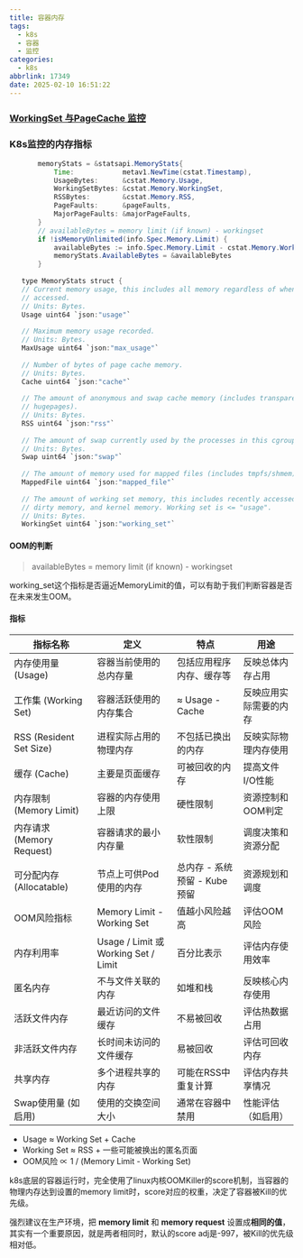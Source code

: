 ```yaml
---
title: 容器内存
tags:
  - k8s
  - 容器
  - 监控
categories:
  - k8s
abbrlink: 17349
date: 2025-02-10 16:51:22
---
```




### [WorkingSet 与PageCache 监控](https://www.cnblogs.com/alisystemsoftware/p/18196395)

### K8s监控的内存指标

```Java
       memoryStats = &statsapi.MemoryStats{
           Time:            metav1.NewTime(cstat.Timestamp),
           UsageBytes:      &cstat.Memory.Usage,
           WorkingSetBytes: &cstat.Memory.WorkingSet,
           RSSBytes:        &cstat.Memory.RSS,
           PageFaults:      &pageFaults,
           MajorPageFaults: &majorPageFaults,
       }
       // availableBytes = memory limit (if known) - workingset
       if !isMemoryUnlimited(info.Spec.Memory.Limit) {
           availableBytes := info.Spec.Memory.Limit - cstat.Memory.WorkingSet
           memoryStats.AvailableBytes = &availableBytes
       }
 
   type MemoryStats struct {
   // Current memory usage, this includes all memory regardless of when it was
   // accessed.
   // Units: Bytes.
   Usage uint64 `json:"usage"`
 
   // Maximum memory usage recorded.
   // Units: Bytes.
   MaxUsage uint64 `json:"max_usage"`
 
   // Number of bytes of page cache memory.
   // Units: Bytes.
   Cache uint64 `json:"cache"`
 
   // The amount of anonymous and swap cache memory (includes transparent
   // hugepages).
   // Units: Bytes.
   RSS uint64 `json:"rss"`
 
   // The amount of swap currently used by the processes in this cgroup
   // Units: Bytes.
   Swap uint64 `json:"swap"`
 
   // The amount of memory used for mapped files (includes tmpfs/shmem)
   MappedFile uint64 `json:"mapped_file"`
 
   // The amount of working set memory, this includes recently accessed memory,
   // dirty memory, and kernel memory. Working set is <= "usage".
   // Units: Bytes.
   WorkingSet uint64 `json:"working_set"`
```

#### OOM的判断

> availableBytes = memory limit (if known) - workingset

working_set这个指标是否逼近MemoryLimit的值，可以有助于我们判断容器是否在未来发生OOM。

#### 指标

| 指标名称                  | 定义                                 | 特点                         | 用途                   |
| ------------------------- | ------------------------------------ | ---------------------------- | ---------------------- |
| 内存使用量 (Usage)        | 容器当前使用的总内存量               | 包括应用程序内存、缓存等     | 反映总体内存占用       |
| 工作集 (Working Set)      | 容器活跃使用的内存集合               | ≈ Usage - Cache              | 反映应用实际需要的内存 |
| RSS (Resident Set Size)   | 进程实际占用的物理内存               | 不包括已换出的内存           | 反映实际物理内存使用   |
| 缓存 (Cache)              | 主要是页面缓存                       | 可被回收的内存               | 提高文件I/O性能        |
| 内存限制 (Memory Limit)   | 容器的内存使用上限                   | 硬性限制                     | 资源控制和OOM判定      |
| 内存请求 (Memory Request) | 容器请求的最小内存量                 | 软性限制                     | 调度决策和资源分配     |
| 可分配内存 (Allocatable)  | 节点上可供Pod使用的内存              | 总内存 - 系统预留 - Kube预留 | 资源规划和调度         |
| OOM风险指标               | Memory Limit - Working Set           | 值越小风险越高               | 评估OOM风险            |
| 内存利用率                | Usage / Limit 或 Working Set / Limit | 百分比表示                   | 评估内存使用效率       |
| 匿名内存                  | 不与文件关联的内存                   | 如堆和栈                     | 反映核心内存使用       |
| 活跃文件内存              | 最近访问的文件缓存                   | 不易被回收                   | 评估热数据占用         |
| 非活跃文件内存            | 长时间未访问的文件缓存               | 易被回收                     | 评估可回收内存         |
| 共享内存                  | 多个进程共享的内存                   | 可能在RSS中重复计算          | 评估内存共享情况       |
| Swap使用量 (如启用)       | 使用的交换空间大小                   | 通常在容器中禁用             | 性能评估（如启用）     |

- Usage ≈ Working Set + Cache
- Working Set ≈ RSS + 一些可能被换出的匿名页面
- OOM风险 ∝ 1 / (Memory Limit - Working Set)

k8s底层的容器运行时，完全使用了linux内核OOMKiller的score机制，当容器的物理内存达到设置的memory limit时，score对应的权重，决定了容器被Kill的优先级。

强烈建议在生产环境，把 **memory limit** 和 **memory request** 设置成**相同的值**，其实有一个重要原因，就是两者相同时，默认的score adj是-997，被Kill的优先级相对低。
